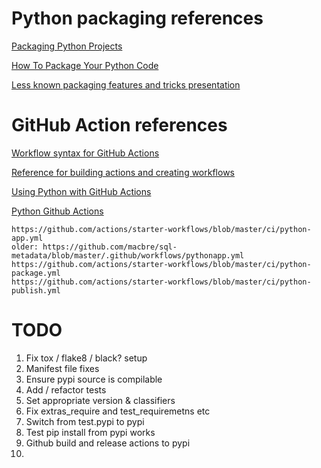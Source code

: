 # Python packaging references

[Packaging Python Projects](https://packaging.python.org/tutorials/packaging-projects/)

[How To Package Your Python Code](https://python-packaging.readthedocs.io/en/latest/)

[Less known packaging features and tricks presentation](https://blog.ionelmc.ro/presentations/packaging/)

# GitHub Action references

[Workflow syntax for GitHub Actions](https://docs.github.com/en/actions/reference/workflow-syntax-for-github-actions)

[Reference for building actions and creating workflows](https://docs.github.com/en/actions/reference)

[Using Python with GitHub Actions](https://help.github.com/en/actions/language-and-framework-guides/using-python-with-github-actions)

[Python Github Actions](https://github.com/actions/starter-workflows/tree/master/ci)

    https://github.com/actions/starter-workflows/blob/master/ci/python-app.yml
    older: https://github.com/macbre/sql-metadata/blob/master/.github/workflows/pythonapp.yml
    https://github.com/actions/starter-workflows/blob/master/ci/python-package.yml
    https://github.com/actions/starter-workflows/blob/master/ci/python-publish.yml
    
# TODO

1) Fix tox / flake8 / black? setup
1) Manifest file fixes
1) Ensure pypi source is compilable
1) Add / refactor tests
1) Set appropriate version & classifiers
1) Fix extras_require and test_requiremetns etc
1) Switch from test.pypi to pypi
1) Test pip install from pypi works
1) Github build and release actions to pypi
1) 
 